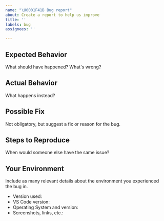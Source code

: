 ```yaml
---
name: "\U0001F41B Bug report"
about: Create a report to help us improve
title: ''
labels: bug
assignees: ''

---
```


<!-- Fill out as much as you think is necessary-->
## Expected Behavior
What should have happened? What's wrong?

## Actual Behavior
What happens instead?

## Possible Fix
Not obligatory, but suggest a fix or reason for the bug.

## Steps to Reproduce
When would someone else have the same issue?

## Your Environment
Include as many relevant details about the environment you experienced the bug in.
* Version used:
* VS Code version:
* Operating System and version:
* Screenshots, links, etc.:
